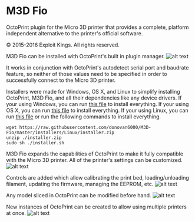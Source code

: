 # M3D Fio
OctoPrint plugin for the Micro 3D printer that provides a complete, platform independent alternative to the printer's official software.

© 2015-2016 Exploit Kings. All rights reserved.

M3D Fio can be installed with OctoPrint's built in plugin manager.
![alt text](https://raw.githubusercontent.com/donovan6000/M3D-Fio/master/images/install.png "Install")

It works in conjunction with OctoPrint's autodetect serial port and baudrate feature, so neither of those values need to be specified in order to successfully connect to the Micro 3D printer.

Installers were made for Windows, OS X, and Linux to simplify installing OctoPrint, M3D Fio, and all their dependencies like any device drivers. If your using Windows, you can run [this file](https://raw.githubusercontent.com/donovan6000/M3D-Fio/master/installers/Windows/installer.zip) to install everything. If your using OS X, you can run [this file](https://raw.githubusercontent.com/donovan6000/M3D-Fio/master/installers/OS%20X/installer.zip) to install everything. If your using Linux, you can run [this file](https://raw.githubusercontent.com/donovan6000/M3D-Fio/master/installers/Linux/installer.zip) or run the following commands to install everything.

```shell
wget https://raw.githubusercontent.com/donovan6000/M3D-Fio/master/installers/Linux/installer.zip
unzip ./installer.zip
sudo sh ./installer.sh
```

M3D Fio expands the capabilities of OctoPrint to make it fully compatible with the Micro 3D printer. All of the printer's settings can be customized.
![alt text](https://raw.githubusercontent.com/donovan6000/M3D-Fio/master/images/settings.png "Settings")

Controls are added which allow calibrating the print bed, loading/unloading filament, updating the firmware, managing the EEPROM, etc.
![alt text](https://raw.githubusercontent.com/donovan6000/M3D-Fio/master/images/controls.png "Controls")

Any model sliced in OctoPrint can be modified before hand.
![alt text](https://raw.githubusercontent.com/donovan6000/M3D-Fio/master/images/model%20editor.png "Model Editor")

New instances of OctoPrint can be created to allow using multiple printers at once.
![alt text](https://raw.githubusercontent.com/donovan6000/M3D-Fio/master/images/multiple%20instances.png "Multiple Instances")
